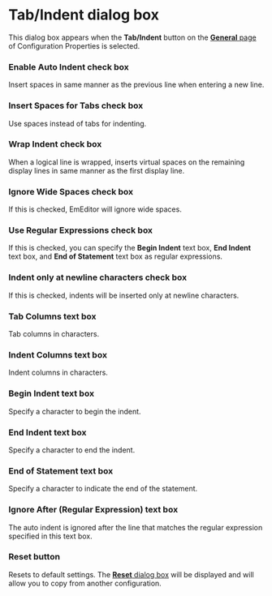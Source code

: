 # Tab/Indent dialog box

This dialog box appears when the **Tab/Indent** button
on the [**General** page](../index) of Configuration Properties is selected.

### Enable Auto Indent check box

Insert spaces in same manner as the previous line when entering a new line.

### Insert Spaces for Tabs check box

Use spaces instead of tabs for indenting.

### Wrap Indent check box

When a logical line is wrapped, inserts virtual spaces on the remaining display lines in same manner as the first display line.

### Ignore Wide Spaces check box

If this is checked, EmEditor will ignore wide spaces.

### Use Regular Expressions check box

If this is checked, you can specify the **Begin Indent** text box, **End Indent** text box, and **End of Statement** text box as regular expressions.

### Indent only at newline characters check box

If this is checked, indents will be inserted only at newline characters.

### Tab Columns text box

Tab columns in characters.

### Indent Columns text box

Indent columns in characters.

### Begin Indent text box

Specify a character to begin the indent.

### End Indent text box

Specify a character to end the indent.

### End of Statement text box

Specify a character to indicate the end of the statement.

### Ignore After (Regular Expression) text box

The auto indent is ignored after the line that matches the regular expression specified in this text box.

### Reset button

Resets to default settings. The
[**Reset** dialog box](../../reset/index) will be displayed
and will allow you to copy from another configuration.
